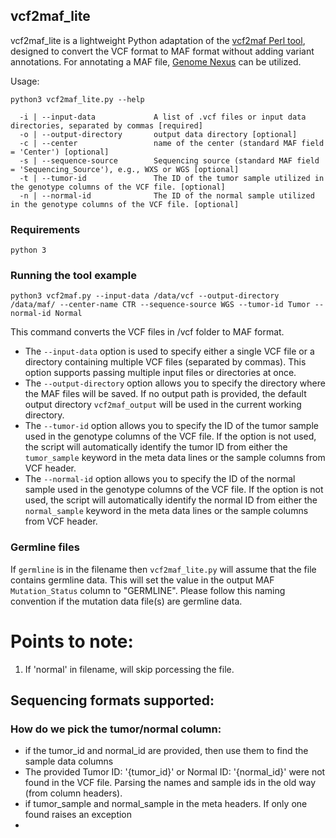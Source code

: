 ## vcf2maf_lite

vcf2maf_lite is a lightweight Python adaptation of the [vcf2maf Perl tool](https://github.com/mskcc/vcf2maf), designed to convert the VCF format to MAF format without adding variant annotations. For annotating a MAF file, [Genome Nexus](https://github.com/genome-nexus/genome-nexus-annotation-pipeline) can be utilized.

Usage:

```
python3 vcf2maf_lite.py --help

  -i | --input-data             A list of .vcf files or input data directories, separated by commas [required]
  -o | --output-directory       output data directory [optional]
  -c | --center                 name of the center (standard MAF field = 'Center') [optional]
  -s | --sequence-source        Sequencing source (standard MAF field = 'Sequencing_Source'), e.g., WXS or WGS [optional]
  -t | --tumor-id               The ID of the tumor sample utilized in the genotype columns of the VCF file. [optional]
  -n | --normal-id              The ID of the normal sample utilized in the genotype columns of the VCF file. [optional]
```

### Requirements
```
python 3
```

### Running the tool example
```
python3 vcf2maf.py --input-data /data/vcf --output-directory /data/maf/ --center-name CTR --sequence-source WGS --tumor-id Tumor --normal-id Normal
```

This command converts the VCF files in /vcf folder to MAF format. 
- The `--input-data` option is used to specify either a single VCF file or a directory containing multiple VCF files (separated by commas). This option supports passing multiple input files or directories at once.
- The `--output-directory` option allows you to specify the directory where the MAF files will be saved. If no output path is provided, the default output directory `vcf2maf_output` will be used in the current working directory. 
- The `--tumor-id` option allows you to specify the ID of the tumor sample used in the genotype columns of the VCF file. If the option is not used, the script will automatically identify the tumor ID from either the `tumor_sample` keyword in the meta data lines or the sample columns from VCF header.
- The `--normal-id` option allows you to specify the ID of the normal sample used in the genotype columns of the VCF file. If the option is not used, the script will automatically identify the normal ID from either the `normal_sample` keyword in the meta data lines or the sample columns from VCF header.

### Germline files

If `germline` is in the filename then `vcf2maf_lite.py` will assume that the file contains germline data. This will set the value in the output MAF `Mutation_Status` column to "GERMLINE". Please follow this naming convention if the mutation data file(s) are germline data.

# Points to note:
1. If 'normal' in filename, will skip porcessing the file.

## Sequencing formats supported:


### How do we pick the tumor/normal column:
- if the tumor_id and normal_id are provided, then use them to find the sample data columns
- The provided Tumor ID: '{tumor_id}' or Normal ID: '{normal_id}' were not found in the VCF file. Parsing the names and sample ids in the old way (from column headers).
- if tumor_sample and normal_sample in the meta headers. If only one found raises an exception
- 








